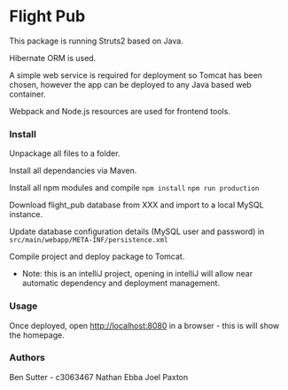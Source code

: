 # Flight Pub

This package is running Struts2 based on Java.

Hibernate ORM is used.

A simple web service is required for deployment so Tomcat has been chosen, however the app can be deployed to any Java based web container.

Webpack and Node.js resources are used for frontend tools.

### Install

Unpackage all files to a folder.

Install all dependancies via Maven.

Install all npm modules and compile
`npm install`
`npm run production`

Download flight_pub database from XXX and import to a local MySQL instance.

Update database configuration details (MySQL user and password) in `src/main/webapp/META-INF/persistence.xml`

Compile project and deploy package to Tomcat.

* Note: this is an intelliJ project, opening in intelliJ will allow near automatic dependency and deployment management.

### Usage

Once deployed, open [http://localhost:8080](http://localhost:8080) in a browser - this is will show the homepage.


### Authors

Ben Sutter - c3063467
Nathan Ebba
Joel Paxton